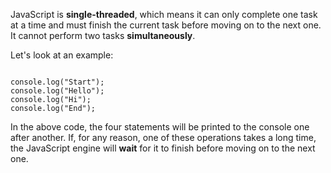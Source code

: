 JavaScript is **single-threaded**, which means
it can only complete one task at a time and
must finish the current task before moving
on to the next one.
It cannot perform two tasks **simultaneously**.

Let's look at an example:

<codeblock language="javascript" type="lesson">
<code>
console.log("Start");
console.log("Hello");
console.log("Hi");
console.log("End");
</code>
</codeblock>

In the above code, the four statements will be
printed to the console one after another.
If, for any reason, one of these operations
takes a long time, the JavaScript engine will
**wait** for it to finish before moving on to the next one.
